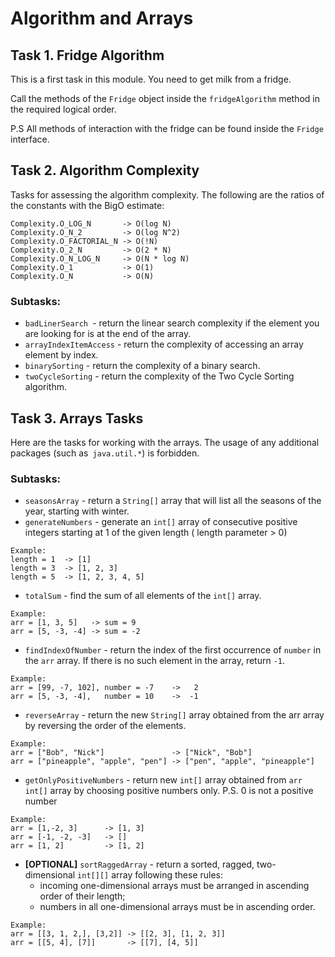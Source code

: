 
# Algorithm and Arrays

## Task 1. Fridge Algorithm

This is a first task in this module. You need to get milk from a fridge.

Call the methods of the `Fridge` object inside the `fridgeAlgorithm` method in the required logical order.

P.S All methods of interaction with the fridge can be found inside the `Fridge` interface.

## Task 2. Algorithm Complexity

Tasks for assessing the algorithm complexity. The following are the ratios of the constants with the BigO estimate:

```
Complexity.O_LOG_N       -> O(log N)
Complexity.O_N_2         -> O(log N^2)
Complexity.O_FACTORIAL_N -> O(!N)
Complexity.O_2_N         -> O(2 * N)
Complexity.O_N_LOG_N     -> O(N * log N)
Complexity.O_1           -> O(1)
Complexity.O_N           -> O(N)
```

### Subtasks:

* `badLinerSearch `- return the linear search complexity if the element you are looking for is at the end of the array.
* `arrayIndexItemAccess` - return the complexity of accessing an array element by index.
* `binarySorting` - return the complexity of a binary search.
* `twoCycleSorting` - return the complexity of the Two Cycle Sorting algorithm.

## Task 3. Arrays Tasks

Here are the tasks for working with the arrays.
The usage of any additional packages (such as` java.util.*`) is forbidden.

### Subtasks:

* `seasonsArray` - return a `String[]` array that will list all the seasons of the year, starting with winter.
* `generateNumbers` - generate an `int[]` array of consecutive positive integers starting at 1 of the given length (
  length parameter > 0)

```
Example:
length = 1  -> [1]
length = 3  -> [1, 2, 3]
length = 5  -> [1, 2, 3, 4, 5]
```

* `totalSum` - find the sum of all elements of the `int[]` array.

```
Example:
arr = [1, 3, 5]   -> sum = 9
arr = [5, -3, -4] -> sum = -2
````

* `findIndexOfNumber` - return the index of the first occurrence of `number` in the `arr` array. If there is no such
  element in the array, return `-1`.

```
Example:
arr = [99, -7, 102], number = -7    ->   2
arr = [5, -3, -4],   number = 10    ->  -1
````

* `reverseArray` - return the new `String[]` array obtained from the arr array by reversing the order of the elements.

```
Example:
arr = ["Bob", "Nick"]               -> ["Nick", "Bob"]
arr = ["pineapple", "apple", "pen"] -> ["pen", "apple", "pineapple"]
````

* `getOnlyPositiveNumbers` - return new `int[]` array obtained from `arr int[]` array by choosing positive numbers only.
  P.S. 0 is not a positive number

```
Example:
arr = [1,-2, 3]      -> [1, 3]
arr = [-1, -2, -3]   -> []
arr = [1, 2]         -> [1, 2]
````

* **[OPTIONAL]** `sortRaggedArray` - return a sorted, ragged, two-dimensional `int[][]` array following these rules:
    * incoming one-dimensional arrays must be arranged in ascending order of their length;
    * numbers in all one-dimensional arrays must be in ascending order.

```
Example:
arr = [[3, 1, 2,], [3,2]] -> [[2, 3], [1, 2, 3]]
arr = [[5, 4], [7]]       -> [[7], [4, 5]]
````
